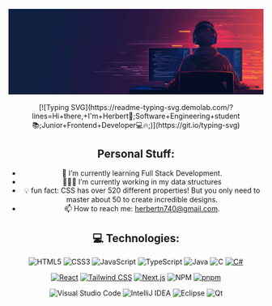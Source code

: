 ![programmer](header.jpeg)

<div align="center">
    [![Typing SVG](https://readme-typing-svg.demolab.com/?lines=Hi+there,+I'm+Herbert👋;Software+Engineering+student📚;Junior+Frontend+Developer💻🔥;)](https://git.io/typing-svg)
<div>

## Personal Stuff:

- 🚀 I’m currently learning Full Stack Development.
- 👨🏻‍💻 I’m currently working in my data structures
- 💡 fun fact: CSS has over 520 different properties! But you only need to master about 50 to create incredible designs.
- 📫 How to reach me: herbertn740@gmail.com.

## 💻 Technologies:

![HTML5](https://img.shields.io/badge/html5-%23E34F26.svg?style=for-the-badge&logo=html5&logoColor=white) ![CSS3](https://img.shields.io/badge/css3-%231572B6.svg?style=for-the-badge&logo=css3&logoColor=white) ![JavaScript](https://img.shields.io/badge/javascript-%23323330.svg?style=for-the-badge&logo=javascript&logoColor=%23F7DF1E) ![TypeScript](https://img.shields.io/badge/typescript-%23007ACC.svg?style=for-the-badge&logo=typescript&logoColor=white) ![Java](https://img.shields.io/badge/java-%23ED8B00.svg?style=for-the-badge&logo=openjdk&logoColor=white) ![C](https://img.shields.io/badge/c-%2300599C.svg?style=for-the-badge&logo=c&logoColor=white) [![C#](https://img.shields.io/badge/C%23-239120?style=for-the-badge&logo=c-sharp&logoColor=white)](https://dotnet.microsoft.com/languages/csharp)

[![React](https://img.shields.io/badge/React-20232A?style=for-the-badge&logo=react&logoColor=61DAFB)](https://reactjs.org/) [![Tailwind CSS](https://img.shields.io/badge/Tailwind_CSS-38B2AC?style=for-the-badge&logo=tailwind-css&logoColor=white)](https://tailwindcss.com/) [![Next.js](https://img.shields.io/badge/Next.js-000000?style=for-the-badge&logo=next.js&logoColor=white)](https://nextjs.org/) ![NPM](https://img.shields.io/badge/NPM-%23CB3837.svg?style=for-the-badge&logo=npm&logoColor=white) [![pnpm](https://img.shields.io/badge/pnpm-F69220?style=for-the-badge&logo=pnpm&logoColor=white)](https://pnpm.io/)

![Visual Studio Code](https://img.shields.io/badge/Visual%20Studio%20Code-0078d7.svg?style=for-the-badge&logo=visual-studio-code&logoColor=white) ![IntelliJ IDEA](https://img.shields.io/badge/IntelliJIDEA-000000.svg?style=for-the-badge&logo=intellij-idea&logoColor=white&labelColor=red) ![Eclipse](https://img.shields.io/badge/Eclipse-FE7A16.svg?style=for-the-badge&logo=Eclipse&logoColor=white) ![Qt](https://img.shields.io/badge/Qt-%23217346.svg?style=for-the-badge&logo=Qt&logoColor=white)

<!--
**herbertDev12/herbertDev12** is a ✨ _special_ ✨ repository because its `README.md` (this file) appears on your GitHub profile.

Here are some ideas to get you started:

- 🔭 I’m currently working on ...
- 🌱 I’m currently learning ...
- 👯 I’m looking to collaborate on ...
- 🤔 I’m looking for help with ...
- 💬 Ask me about ...
- 📫 How to reach me: ...
- 😄 Pronouns: ...
- ⚡ Fun fact: ...
-->
